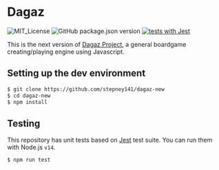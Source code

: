 # Dagaz

![MIT_License](https://img.shields.io/github/license/stepney141/dagaz-new?color=blue)
![GitHub package.json version](https://img.shields.io/github/package-json/v/stepney141/dagaz-new?color=brightgreen)
[![tests with Jest](https://github.com/stepney141/dagaz-new/actions/workflows/coverage.yml/badge.svg)](https://github.com/stepney141/dagaz-new/actions/workflows/coverage.yml)

This is the next version of [Dagaz Project](https://github.com/GlukKazan/Dagaz), a general boardgame creating/playing engine using Javascript.

## Setting up the dev environment

```bash
$ git clone https://github.com/stepney141/dagaz-new
$ cd dagaz-new
$ npm install
```

## Testing

This repository has unit tests based on [Jest](https://jestjs.io/) test suite. You can run them with Node.js `v14`.

```bash
$ npm run test
```
